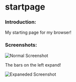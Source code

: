 # startpage

### Introduction:
My starting page for my browser!

### Screenshots:

![Normal Screenshot]()

The bars on the left expand!

![Expaneded Screenshot]()

